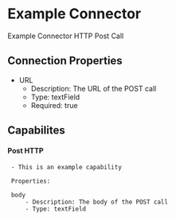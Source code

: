 # Example Connector


Example Connector HTTP Post Call

## Connection Properties


 - URL
     - Description: The URL of the POST call
     - Type: textField
     - Required: true
    

## Capabilites

#### Post HTTP
     - This is an example capability
     
     Properties:
     
     body
         - Description: The body of the POST call
         - Type: textField
